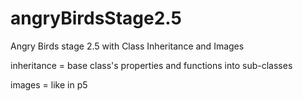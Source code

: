 # angryBirdsStage2.5
Angry Birds stage 2.5 with Class Inheritance and Images

inheritance = base class's properties and functions into sub-classes

images = like in p5